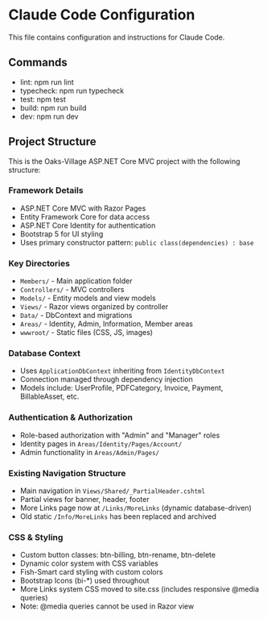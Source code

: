 # Claude Code Configuration

This file contains configuration and instructions for Claude Code.

## Commands

- lint: npm run lint
- typecheck: npm run typecheck
- test: npm test
- build: npm run build
- dev: npm run dev

## Project Structure

This is the Oaks-Village ASP.NET Core MVC project with the following structure:

### Framework Details
- ASP.NET Core MVC with Razor Pages
- Entity Framework Core for data access
- ASP.NET Core Identity for authentication
- Bootstrap 5 for UI styling
- Uses primary constructor pattern: `public class(dependencies) : base`

### Key Directories
- `Members/` - Main application folder
- `Controllers/` - MVC controllers
- `Models/` - Entity models and view models
- `Views/` - Razor views organized by controller
- `Data/` - DbContext and migrations
- `Areas/` - Identity, Admin, Information, Member areas
- `wwwroot/` - Static files (CSS, JS, images)

### Database Context
- Uses `ApplicationDbContext` inheriting from `IdentityDbContext`
- Connection managed through dependency injection
- Models include: UserProfile, PDFCategory, Invoice, Payment, BillableAsset, etc.

### Authentication & Authorization
- Role-based authorization with "Admin" and "Manager" roles
- Identity pages in `Areas/Identity/Pages/Account/`
- Admin functionality in `Areas/Admin/Pages/`

### Existing Navigation Structure
- Main navigation in `Views/Shared/_PartialHeader.cshtml`
- Partial views for banner, header, footer
- More Links page now at `/Links/MoreLinks` (dynamic database-driven)
- Old static `/Info/MoreLinks` has been replaced and archived

### CSS & Styling
- Custom button classes: btn-billing, btn-rename, btn-delete
- Dynamic color system with CSS variables
- Fish-Smart card styling with custom colors
- Bootstrap Icons (bi-*) used throughout
- More Links system CSS moved to site.css (includes responsive @media queries)
- Note: @media queries cannot be used in Razor view <style> blocks

## More Links System Implementation Notes

### Additional Steps Required Beyond Standard Deployment Package

#### 1. Razor View CSS Constraints
**Issue:** @media queries cannot be used in Razor view `<style>` blocks
**Solution:** All CSS with @media queries must be moved to site.css
- Extracted all CSS from `Views/Links/MoreLinks.cshtml` 
- Added dedicated `/* #region More Links System CSS */` section to site.css
- Includes responsive styling for mobile devices

#### 2. Database Auto-Creation Causes Resource Locks
**Issue:** EnsureDatabaseTablesExist() method caused application crashes
**Problem:** SQL execution within controller actions can lock database resources
**Solution:** 
- Removed automatic table creation from LinksController entirely
- Added proper try-catch error handling instead
- Database tables must be created manually using provided scripts
- Added helpful error messages when tables don't exist

#### 3. Navigation Integration
**Issue:** Replacing existing static Info/MoreLinks required multiple reference updates
**Steps Taken:**
- Updated header navigation: `_PartialHeader.cshtml` 
- Updated footer navigation: `_PartialFooter.cshtml`
- Commented out old `InfoController.MoreLinks()` action
- Archived old `Views/Info/MoreLinks.cshtml` as `.OBSOLETE`
- Verified all references point to new `Links/MoreLinks`

#### 4. Mobile Responsiveness Enhancements
**Issue:** Admin buttons needed better mobile layout
**Solution:** Added custom CSS class `admin-buttons-container`
- Buttons stack vertically on mobile (≤576px)
- Maintains center alignment at all screen sizes
- Proper spacing between buttons using flexbox gap

#### 5. Environment-Specific Considerations
**Your Project Used:**
- ASP.NET Core MVC with primary constructor pattern
- Entity Framework Core with ApplicationDbContext
- Bootstrap 5.x with Bootstrap Icons (bi-*)
- Role-based authorization (Admin/Manager)
- Dynamic color system with CSS variables
- Fish-Smart card styling components

### Key Deployment Tips for Similar Projects

1. **Always run database scripts manually** - Never rely on auto-creation
2. **Move all @media queries to CSS files** - Razor views cannot handle them
3. **Update ALL navigation references** - Check header, footer, and any hardcoded links
4. **Test error handling** - Ensure graceful degradation when tables don't exist
5. **Verify CSS inheritance** - Ensure custom card styling matches existing theme
6. **Check button CSS classes** - Confirm btn-billing, btn-rename, btn-delete exist
7. **Test mobile responsiveness** - Verify button layout works on small screens

### Files Modified Beyond Standard Package
- `site.css` - Added More Links system CSS section
- `_PartialHeader.cshtml` - Updated navigation menu
- `_PartialFooter.cshtml` - Updated footer links
- `InfoController.cs` - Commented out old MoreLinks action
- `CLAUDE.md` - Added implementation documentation